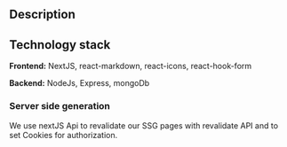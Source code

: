 ## Description

## Technology stack

**Frontend:** NextJS, react-markdown, react-icons, react-hook-form

**Backend:** NodeJs, Express, mongoDb

### Server side generation

We use nextJS Api to revalidate our SSG pages with revalidate API and to set Cookies for authorization.
